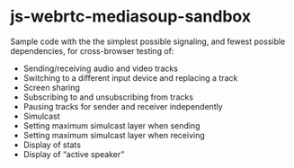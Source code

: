 # js-webrtc-mediasoup-sandbox
Sample code with the the simplest possible signaling, and fewest possible dependencies, for cross-browser testing of:

* Sending/receiving audio and video tracks  
* Switching to a different input device and replacing a track  
* Screen sharing  
* Subscribing to and unsubscribing from tracks  
* Pausing tracks for sender and receiver independently  
* Simulcast  
* Setting maximum simulcast layer when sending  
* Setting maximum simulcast layer when receiving  
* Display of stats  
* Display of “active speaker”  
